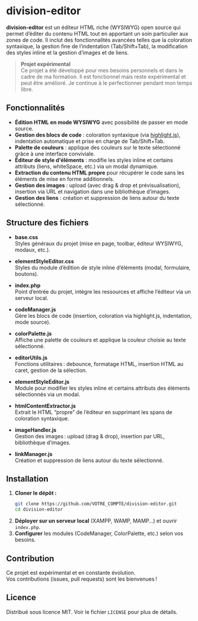 # division-editor

**division-editor** est un éditeur HTML riche (WYSIWYG) open source qui permet d’éditer du contenu HTML tout en apportant un soin particulier aux zones de code. Il inclut des fonctionnalités avancées telles que la coloration syntaxique, la gestion fine de l’indentation (Tab/Shift+Tab), la modification des styles inline et la gestion d’images et de liens.

> **Projet expérimental**  
> Ce projet a été développé pour mes besoins personnels et dans le cadre de ma formation. Il est fonctionnel mais reste expérimental et peut être amélioré. Je continue à le perfectionner pendant mon temps libre.

## Fonctionnalités

- **Édition HTML en mode WYSIWYG** avec possibilité de passer en mode source.
- **Gestion des blocs de code** : coloration syntaxique (via [highlight.js](https://highlightjs.org/)), indentation automatique et prise en charge de Tab/Shift+Tab.
- **Palette de couleurs** : applique des couleurs sur le texte sélectionné grâce à une interface conviviale.
- **Éditeur de style d'éléments** : modifie les styles inline et certains attributs (liens, whiteSpace, etc.) via un modal dynamique.
- **Extraction du contenu HTML propre** pour récupérer le code sans les éléments de mise en forme additionnels.
- **Gestion des images** : upload (avec drag & drop et prévisualisation), insertion via URL et navigation dans une bibliothèque d’images.
- **Gestion des liens** : création et suppression de liens autour du texte sélectionné.

## Structure des fichiers

- **base.css**  
  Styles généraux du projet (mise en page, toolbar, éditeur WYSIWYG, modaux, etc.).

- **elementStyleEditor.css**  
  Styles du module d’édition de style inline d’éléments (modal, formulaire, boutons).

- **index.php**  
  Point d’entrée du projet, intègre les ressources et affiche l’éditeur via un serveur local.

- **codeManager.js**  
  Gère les blocs de code (insertion, coloration via highlight.js, indentation, mode source).

- **colorPalette.js**  
  Affiche une palette de couleurs et applique la couleur choisie au texte sélectionné.

- **editorUtils.js**  
  Fonctions utilitaires : debounce, formatage HTML, insertion HTML au caret, gestion de la sélection.

- **elementStyleEditor.js**  
  Module pour modifier les styles inline et certains attributs des éléments sélectionnés via un modal.

- **htmlContentExtractor.js**  
  Extrait le HTML “propre” de l’éditeur en supprimant les spans de coloration syntaxique.

- **imageHandler.js**  
  Gestion des images : upload (drag & drop), insertion par URL, bibliothèque d’images.

- **linkManager.js**  
  Création et suppression de liens autour du texte sélectionné.

## Installation

1. **Cloner le dépôt :**
   ```bash
   git clone https://github.com/VOTRE_COMPTE/division-editor.git
   cd division-editor
   ```
2. **Déployer sur un serveur local** (XAMPP, WAMP, MAMP…) et ouvrir `index.php`.
3. **Configurer** les modules (CodeManager, ColorPalette, etc.) selon vos besoins.

## Contribution

Ce projet est expérimental et en constante évolution.  
Vos contributions (issues, pull requests) sont les bienvenues !

## Licence

Distribué sous licence MIT. Voir le fichier `LICENSE` pour plus de détails.
